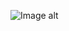 ![Image alt](https://github.com/VladBoG007/My-images-in-sites-and-repositoryes/blob/main/images_prewies/img1_site48.jpg)
